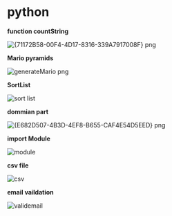 # python
**function countString**






![{71172B58-00F4-4D17-8316-339A7917008F} png](https://github.com/user-attachments/assets/df6118f7-51d6-44f4-bbcd-2d7a393383a9)


**Mario pyramids**


![generateMario png](https://github.com/user-attachments/assets/8373ead3-a4df-4874-8111-e8df8bab04b5)


**SortList**

![sort list ](https://github.com/user-attachments/assets/20681879-c9ab-4e45-b3bd-ff57b6c70636)


**dommian part**

![{E682D507-4B3D-4EF8-B655-CAF4E54D5EED} png](https://github.com/user-attachments/assets/53a06619-2f9f-4b3b-99f4-2b4e85a87056)


**import Module**

![module ](https://github.com/user-attachments/assets/1ac2da4e-1907-4892-b712-5109dc546493)


**csv file**

![csv ](https://github.com/user-attachments/assets/8752d7d6-9adf-497f-a024-2ed9f85bcd91)




**email vaildation**

![validemail](https://github.com/user-attachments/assets/63a64ae1-a7d8-4ea8-8e57-8c248b65e0c2)







